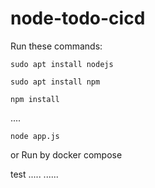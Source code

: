 # node-todo-cicd

Run these commands:


`sudo apt install nodejs`


`sudo apt install npm`


`npm install`

....

`node app.js`

or Run by docker compose

test
.....
......


